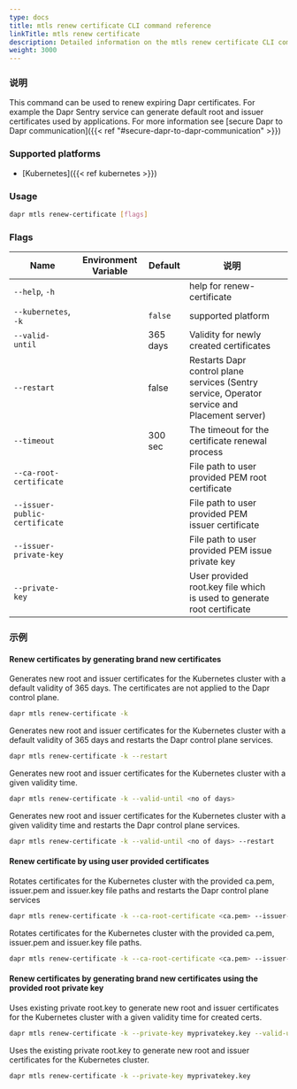 ```yaml
---
type: docs
title: mtls renew certificate CLI command reference
linkTitle: mtls renew certificate
description: Detailed information on the mtls renew certificate CLI command
weight: 3000
---
```


### 说明

This command can be used to renew expiring Dapr certificates. For example the Dapr Sentry service can generate default root and issuer certificates used by applications. For more information see [secure Dapr to Dapr communication]({{< ref "#secure-dapr-to-dapr-communication" >}})

### Supported platforms

- [Kubernetes]({{< ref kubernetes >}})

### Usage

```bash
dapr mtls renew-certificate [flags]
```

### Flags

| Name                          | Environment Variable | Default  | 说明                                                                                                              |   |
| ----------------------------- | -------------------- | -------- | --------------------------------------------------------------------------------------------------------------- | - |
| `--help`, `-h`                |                      |          | help for renew-certificate                                                                                      |   |
| `--kubernetes`, `-k`          |                      | `false`  | supported platform                                                                                              |   |
| `--valid-until`               |                      | 365 days | Validity for newly created certificates                                                                         |   |
| `--restart`                   |                      | false    | Restarts Dapr control plane services (Sentry service, Operator service and Placement server) |   |
| `--timeout`                   |                      | 300 sec  | The timeout for the certificate renewal process                                                                 |   |
| `--ca-root-certificate`       |                      |          | File path to user provided PEM root certificate                                                                 |   |
| `--issuer-public-certificate` |                      |          | File path to user provided PEM issuer certificate                                                               |   |
| `--issuer-private-key`        |                      |          | File path to user provided PEM issue private key                                                                |   |
| `--private-key`               |                      |          | User provided root.key file which is used to generate root certificate                                          |   |

### 示例

#### Renew certificates by generating brand new certificates

Generates new root and issuer certificates for the Kubernetes cluster with a default validity of 365 days. The certificates are not applied to the Dapr control plane.

```bash
dapr mtls renew-certificate -k
```

Generates new root and issuer certificates for the Kubernetes cluster with a default validity of 365 days and restarts the Dapr control plane services.

```bash
dapr mtls renew-certificate -k --restart
```

Generates new root and issuer certificates for the Kubernetes cluster with a given validity time.

```bash
dapr mtls renew-certificate -k --valid-until <no of days>
```

Generates new root and issuer certificates for the Kubernetes cluster with a given validity time and restarts the Dapr control plane services.

```bash
dapr mtls renew-certificate -k --valid-until <no of days> --restart
```

#### Renew certificate by using user provided certificates

Rotates certificates for the Kubernetes cluster with the provided ca.pem, issuer.pem and issuer.key file paths and restarts the Dapr control plane services

```bash
dapr mtls renew-certificate -k --ca-root-certificate <ca.pem> --issuer-private-key <issuer.key> --issuer-public-certificate <issuer.pem> --restart
```

Rotates certificates for the Kubernetes cluster with the provided ca.pem, issuer.pem and issuer.key file paths.

```bash
dapr mtls renew-certificate -k --ca-root-certificate <ca.pem> --issuer-private-key <issuer.key> --issuer-public-certificate <issuer.pem>
```

#### Renew certificates by generating brand new certificates using the provided root private key

Uses existing private root.key to generate new root and issuer certificates for the Kubernetes cluster with a given validity time for created certs.

```bash
dapr mtls renew-certificate -k --private-key myprivatekey.key --valid-until <no of days>
```

Uses the existing private root.key to generate new root and issuer certificates for the Kubernetes cluster.

```bash
dapr mtls renew-certificate -k --private-key myprivatekey.key
```
